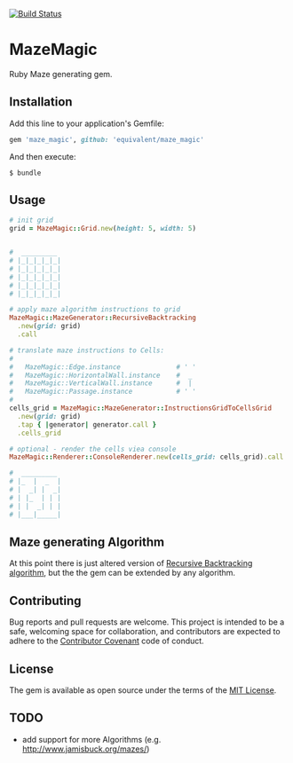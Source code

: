 [![Build Status](https://travis-ci.org/equivalent/maze_magic.svg)](https://travis-ci.org/equivalent/maze_magic)

# MazeMagic

Ruby Maze generating gem.

## Installation

Add this line to your application's Gemfile:

```ruby
gem 'maze_magic', github: 'equivalent/maze_magic'
```

And then execute:

    $ bundle

## Usage

```ruby
# init grid
grid = MazeMagic::Grid.new(height: 5, width: 5)


#  _________ 
# |_|_|_|_|_|
# |_|_|_|_|_|
# |_|_|_|_|_|
# |_|_|_|_|_|
# |_|_|_|_|_|

# apply maze algorithm instructions to grid
MazeMagic::MazeGenerator::RecursiveBacktracking
  .new(grid: grid)
  .call

# translate maze instructions to Cells:
#
#   MazeMagic::Edge.instance              # ' '
#   MazeMagic::HorizontalWall.instance    #  _
#   MazeMagic::VerticalWall.instance      #  |
#   MazeMagic::Passage.instance           # ' '
#
cells_grid = MazeMagic::MazeGenerator::InstructionsGridToCellsGrid
  .new(grid: grid)
  .tap { |generator| generator.call }
  .cells_grid

# optional - render the cells viea console
MazeMagic::Renderer::ConsoleRenderer.new(cells_grid: cells_grid).call

#  _________ 
# |_  |  _  |
# |  _| |  _|
# | |_  | | |
# | |  _| | |
# |___|_____|

```

## Maze generating Algorithm

At this point there is just altered version of [Recursive Backtracking
algorithm](http://weblog.jamisbuck.org/2010/12/27/maze-generation-recursive-backtracking),
but the the gem can be extended by any algorithm.


## Contributing

Bug reports and pull requests are welcome. This project is intended to be a safe, welcoming space for collaboration, and contributors are expected to adhere to the [Contributor Covenant](contributor-covenant.org) code of conduct.


## License

The gem is available as open source under the terms of the [MIT License](http://opensource.org/licenses/MIT).

## TODO

* add support for more Algorithms (e.g. http://www.jamisbuck.org/mazes/)
